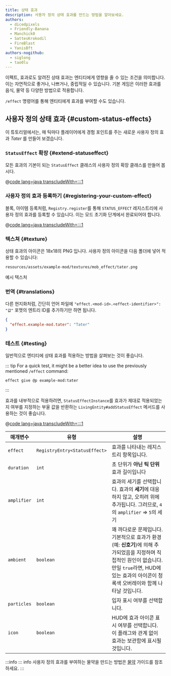 ```yaml
---
title: 상태 효과
description: 사용자 정의 상태 효과를 만드는 방법을 알아보세요.
authors:
  - dicedpixels
  - Friendly-Banana
  - Manchick0
  - SattesKrokodil
  - FireBlast
  - YanisBft
authors-nogithub:
  - siglong
  - tao0lu
---
```


이펙트, 효과로도 알려진 상태 효과는 엔티티에게 영향을 줄 수 있는 조건을 의미합니다. 이는 자연적으로 좋거나, 나쁘거나, 중립적일 수 있습니다. 기본 게임은 이러한 효과를 음식, 물약 등 다양한 방법으로 적용합니다.

`/effect` 명령어를 통해 엔티티에게 효과를 부여할 수도 있습니다.

## 사용자 정의 상태 효과 {#custom-status-effects}

이 튜토리얼에서는, 매 틱마다 플레이어에게 경험 포인트를 주는 새로운 사용자 정의 효과 _Tater_ 를 만들어 보겠습니다.

### `StatusEffect` 확장 {#extend-statuseffect}

모든 효과의 기본이 되는 `StatusEffect` 클래스의 사용자 정의 확장 클래스를 만들어 봅시다.

@[code lang=java transcludeWith=:::1](@/reference/latest/src/main/java/com/example/docs/effect/TaterEffect.java)

### 사용자 정의 효과 등록하기 {#registering-your-custom-effect}

블록, 아이템 등록처럼, `Registry.register`를 통해 `STATUS_EFFECT` 레지스트리에 사용자 정의 효과를 등록할 수 있습니다. 이는 모드 초기화 단계에서 완료되어야 합니다.

@[code lang=java transcludeWith=:::1](@/reference/latest/src/main/java/com/example/docs/effect/ExampleModEffects.java)

### 텍스쳐 {#texture}

상태 효과의 아이콘은 18x18의 PNG 입니다. 사용자 정의 아이콘을 다음 폴더에 넣어 적용할 수 있습니다:

```:no-line-numbers
resources/assets/example-mod/textures/mob_effect/tater.png
```

<DownloadEntry visualURL="/assets/develop/tater-effect.png" downloadURL="/assets/develop/tater-effect-icon.png">예시 텍스처</DownloadEntry>

### 번역 {#translations}

다른 현지화처럼, 간단히 언어 파일에 `"effect.<mod-id>.<effect-identifier>": "값"` 포맷의 엔트리 ID를 추가하기만 하면 됩니다.

```json
{
  "effect.example-mod.tater": "Tater"
}
```

### 테스트 {#testing}

일반적으로 엔티티에 상태 효과를 적용하는 방법을 살펴보는 것이 좋습니다.

::: tip
For a quick test, it might be a better idea to use the previously mentioned `/effect` command:

```mcfunction
effect give @p example-mod:tater
```

:::

효과를 내부적으로 적용하려면, `StatusEffectInstance`를 효과가 제대로 적용되었는지 여부를 지정하는 부울 값을 반환하는 `LivingEntity#addStatusEffect` 메서드를 사용하는 것이 좋습니다.

@[code lang=java transcludeWith=:::1](@/reference/latest/src/main/java/com/example/docs/ReferenceMethods.java)

| 매개변수        | 유형                            | 설명                                                                                                                                                                                                             |
| ----------- | ----------------------------- | -------------------------------------------------------------------------------------------------------------------------------------------------------------------------------------------------------------- |
| `effect`    | `RegistryEntry<StatusEffect>` | 효과를 나타내는 레지스트리 항목입니다.                                                                                                                                                                          |
| `duration`  | `int`                         | 초 단위가 **아닌** **틱 단위** 효과 길이입니다                                                                                                                                                                                 |
| `amplifier` | `int`                         | 효과의 세기를 선택합니다. 효과의 **세기**에 대응하지 않고, 오히려 위에 추가됩니다. 그러므로, `4`의 `amplifier` => `5`의 세기                                                                                            |
| `ambient`   | `boolean`                     | 꽤 까다로운 문제입니다. 기본적으로 효과가 환경 (예: **신호기**)에 의해 추가되었음을 지정하며 직접적인 원인이 없습니다. 만일 `true`라면, HUD에 있는 효과의 아이콘이 청록색 오버레이와 함께 나타날 것입니다. |
| `particles` | `boolean`                     | 입자 표시 여부를 선택합니다.                                                                                                                                                                               |
| `icon`      | `boolean`                     | HUD에 효과 아이콘 표시 여부를 선택합니다. 이 플래그와 관계 없이 효과는 보관함에 표시될 것입니다.                                                                                                                      |

:::info
::: info
사용자 정의 효과를 부여하는 물약을 만드는 방법은 [물약](../items/potions) 가이드를 참조하세요.
:::
